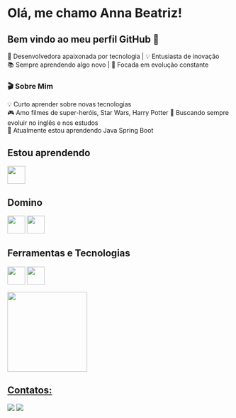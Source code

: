 # Olá, me chamo Anna Beatriz! 
## Bem vindo ao meu perfil GitHub 👋


🚀 Desenvolvedora apaixonada por tecnologia | 💡 Entusiasta de inovação  
📚 Sempre aprendendo algo novo | 🎯 Focada em evolução constante  

### 🎬 Sobre Mim 

💡 Curto aprender sobre novas tecnologias  
🎮 Amo filmes de super-heróis, Star Wars, Harry Potter 
📖 Buscando sempre evoluir no inglês e nos estudos  
🌱 Atualmente estou aprendendo Java Spring Boot

## Estou aprendendo

<img loading="lazy" src="https://cdn.jsdelivr.net/gh/devicons/devicon/icons/java/java-original.svg" width="40" height="40"/>  

## Domino

<img src="https://cdn.jsdelivr.net/gh/devicons/devicon@latest/icons/html5/html5-original-wordmark.svg" width="40" height="40"/> <img src="https://cdn.jsdelivr.net/gh/devicons/devicon@latest/icons/css3/css3-original-wordmark.svg" width="40" height="40"/>

## Ferramentas e Tecnologias

<img loading="lazy" src="https://cdn.jsdelivr.net/gh/devicons/devicon/icons/git/git-original.svg" width="40" height="40"/> <img src="https://cdn.jsdelivr.net/gh/devicons/devicon@latest/icons/vscode/vscode-original.svg" width="40" height="40" />

<div>
<a href="https://github.com/AnnaBia13">
<img loading="lazy" height="180em" src="https://github-readme-stats.vercel.app/api/top-langs/?username=AnnaBia13&layout=compact&langs_count=7&theme=dracula"/>
</div>
          
## Contatos:

<div>
<a href = "anbefert@gmail.com"><img loading="lazy" src="https://img.shields.io/badge/Gmail-D14836?style=for-the-badge&logo=gmail&logoColor=white" target="_blank"></a>
<a href="[https://www.linkedin.com/in/anna-beatriz-tavares-9683351a2/]" target="_blank"><img loading="lazy" src="https://img.shields.io/badge/-LinkedIn-%230077B5?style=for-the-badge&logo=linkedin&logoColor=white" target="_blank"></a>   
</div>


